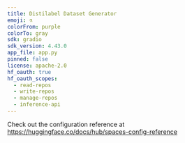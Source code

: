 ```yaml
---
title: Distilabel Dataset Generator
emoji: ⚗️
colorFrom: purple
colorTo: gray
sdk: gradio
sdk_version: 4.43.0
app_file: app.py
pinned: false
license: apache-2.0
hf_oauth: true
hf_oauth_scopes:
  - read-repos
  - write-repos
  - manage-repos
  - inference-api
---
```


Check out the configuration reference at https://huggingface.co/docs/hub/spaces-config-reference
